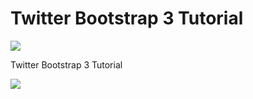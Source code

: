 Twitter Bootstrap 3 Tutorial
================


![](https://raw2.github.com/robmccormack/twitterbootstrap/master/img/cclogo.jpg)


Twitter Bootstrap 3 Tutorial


![](https://raw2.github.com/robmccormack/twitterbootstrap/master/img/sceenshotsintel.png)
